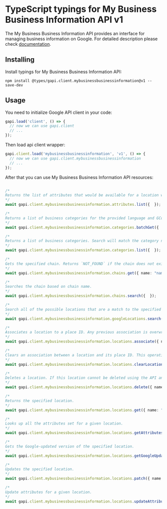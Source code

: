 # TypeScript typings for My Business Business Information API v1

The My Business Business Information API provides an interface for managing business information on Google.
For detailed description please check [documentation](https://developers.google.com/my-business/).

## Installing

Install typings for My Business Business Information API:

```
npm install @types/gapi.client.mybusinessbusinessinformation@v1 --save-dev
```

## Usage

You need to initialize Google API client in your code:

```typescript
gapi.load('client', () => {
  // now we can use gapi.client
  // ...
});
```

Then load api client wrapper:

```typescript
gapi.client.load('mybusinessbusinessinformation', 'v1', () => {
  // now we can use gapi.client.mybusinessbusinessinformation
  // ...
});
```



After that you can use My Business Business Information API resources:

```typescript

/*
Returns the list of attributes that would be available for a location with the given primary category and country.
*/
await gapi.client.mybusinessbusinessinformation.attributes.list({  });

/*
Returns a list of business categories for the provided language and GConcept ids.
*/
await gapi.client.mybusinessbusinessinformation.categories.batchGet({  });

/*
Returns a list of business categories. Search will match the category name but not the category ID. Search only matches the front of a category name (that is, 'food' may return 'Food Court' but not 'Fast Food Restaurant').
*/
await gapi.client.mybusinessbusinessinformation.categories.list({  });

/*
Gets the specified chain. Returns `NOT_FOUND` if the chain does not exist.
*/
await gapi.client.mybusinessbusinessinformation.chains.get({ name: "name",  });

/*
Searches the chain based on chain name.
*/
await gapi.client.mybusinessbusinessinformation.chains.search({  });

/*
Search all of the possible locations that are a match to the specified request.
*/
await gapi.client.mybusinessbusinessinformation.googleLocations.search({  });

/*
Associates a location to a place ID. Any previous association is overwritten. This operation is only valid if the location is unverified. The association must be valid, that is, it appears in the list of `SearchGoogleLocations`.
*/
await gapi.client.mybusinessbusinessinformation.locations.associate({ name: "name",  });

/*
Clears an association between a location and its place ID. This operation is only valid if the location is unverified.
*/
await gapi.client.mybusinessbusinessinformation.locations.clearLocationAssociation({ name: "name",  });

/*
Deletes a location. If this location cannot be deleted using the API and it is marked so in the `google.mybusiness.businessinformation.v1.LocationState`, use the [Google My Business](https://business.google.com/manage/) website.
*/
await gapi.client.mybusinessbusinessinformation.locations.delete({ name: "name",  });

/*
Returns the specified location.
*/
await gapi.client.mybusinessbusinessinformation.locations.get({ name: "name",  });

/*
Looks up all the attributes set for a given location.
*/
await gapi.client.mybusinessbusinessinformation.locations.getAttributes({ name: "name",  });

/*
Gets the Google-updated version of the specified location.
*/
await gapi.client.mybusinessbusinessinformation.locations.getGoogleUpdated({ name: "name",  });

/*
Updates the specified location.
*/
await gapi.client.mybusinessbusinessinformation.locations.patch({ name: "name",  });

/*
Update attributes for a given location.
*/
await gapi.client.mybusinessbusinessinformation.locations.updateAttributes({ name: "name",  });
```
